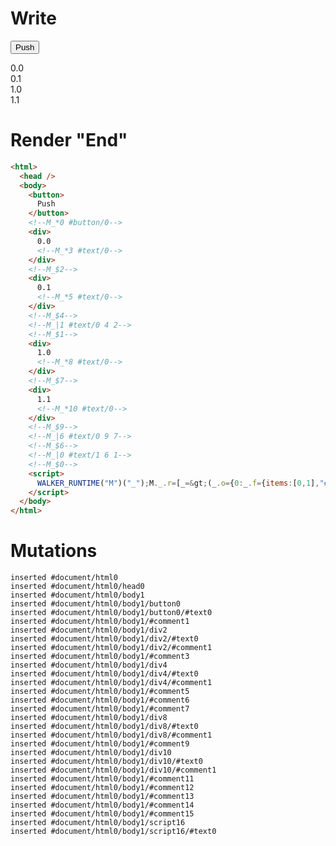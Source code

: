 # Write
  <button>Push</button><!--M_*0 #button/0--><div>0.0<!--M_*3 #text/0--></div><!--M_$2--><div>0.1<!--M_*5 #text/0--></div><!--M_$4--><!--M_|1 #text/0 4 2--><!--M_$1--><div>1.0<!--M_*8 #text/0--></div><!--M_$7--><div>1.1<!--M_*10 #text/0--></div><!--M_$9--><!--M_|6 #text/0 9 7--><!--M_$6--><!--M_|0 #text/1 6 1--><!--M_$0--><script>WALKER_RUNTIME("M")("_");M._.r=[_=>(_.o={0:_.f={items:[0,1],"#text/1(":new Map(_.a=[[0,_.c={outer:0,"#text/0(":new Map(_.b=[[0,_.d={"#childScope/0":_.k={}}],[1,_.e={"#childScope/0":_.l={}}]])}],[1,_.h={outer:1,"#text/0(":new Map(_.g=[[0,_.i={"#childScope/0":_.m={}}],[1,_.j={"#childScope/0":_.n={}}]])}]])},1:_.c,2:_.d,3:_.k,4:_.e,5:_.l,6:_.h,7:_.i,8:_.m,9:_.j,10:_.n},_.d._=_.e._=_.c,_.c._=_.h._=_.f,_.i._=_.j._=_.h,_.o),0,"__tests__/template.marko_0_items",0];M._.w()</script>


# Render "End"
```html
<html>
  <head />
  <body>
    <button>
      Push
    </button>
    <!--M_*0 #button/0-->
    <div>
      0.0
      <!--M_*3 #text/0-->
    </div>
    <!--M_$2-->
    <div>
      0.1
      <!--M_*5 #text/0-->
    </div>
    <!--M_$4-->
    <!--M_|1 #text/0 4 2-->
    <!--M_$1-->
    <div>
      1.0
      <!--M_*8 #text/0-->
    </div>
    <!--M_$7-->
    <div>
      1.1
      <!--M_*10 #text/0-->
    </div>
    <!--M_$9-->
    <!--M_|6 #text/0 9 7-->
    <!--M_$6-->
    <!--M_|0 #text/1 6 1-->
    <!--M_$0-->
    <script>
      WALKER_RUNTIME("M")("_");M._.r=[_=&gt;(_.o={0:_.f={items:[0,1],"#text/1(":new Map(_.a=[[0,_.c={outer:0,"#text/0(":new Map(_.b=[[0,_.d={"#childScope/0":_.k={}}],[1,_.e={"#childScope/0":_.l={}}]])}],[1,_.h={outer:1,"#text/0(":new Map(_.g=[[0,_.i={"#childScope/0":_.m={}}],[1,_.j={"#childScope/0":_.n={}}]])}]])},1:_.c,2:_.d,3:_.k,4:_.e,5:_.l,6:_.h,7:_.i,8:_.m,9:_.j,10:_.n},_.d._=_.e._=_.c,_.c._=_.h._=_.f,_.i._=_.j._=_.h,_.o),0,"__tests__/template.marko_0_items",0];M._.w()
    </script>
  </body>
</html>
```

# Mutations
```
inserted #document/html0
inserted #document/html0/head0
inserted #document/html0/body1
inserted #document/html0/body1/button0
inserted #document/html0/body1/button0/#text0
inserted #document/html0/body1/#comment1
inserted #document/html0/body1/div2
inserted #document/html0/body1/div2/#text0
inserted #document/html0/body1/div2/#comment1
inserted #document/html0/body1/#comment3
inserted #document/html0/body1/div4
inserted #document/html0/body1/div4/#text0
inserted #document/html0/body1/div4/#comment1
inserted #document/html0/body1/#comment5
inserted #document/html0/body1/#comment6
inserted #document/html0/body1/#comment7
inserted #document/html0/body1/div8
inserted #document/html0/body1/div8/#text0
inserted #document/html0/body1/div8/#comment1
inserted #document/html0/body1/#comment9
inserted #document/html0/body1/div10
inserted #document/html0/body1/div10/#text0
inserted #document/html0/body1/div10/#comment1
inserted #document/html0/body1/#comment11
inserted #document/html0/body1/#comment12
inserted #document/html0/body1/#comment13
inserted #document/html0/body1/#comment14
inserted #document/html0/body1/#comment15
inserted #document/html0/body1/script16
inserted #document/html0/body1/script16/#text0
```